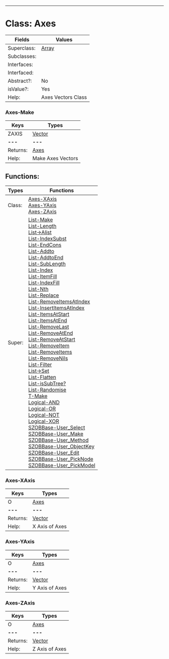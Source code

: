 ---------

# Class:	Axes

| Fields | Values |
| --------- | --------- |
| Superclass: | [Array](Array.html) |
| Subclasses: |  |
| Interfaces: |  |
| Interfaced: |  |
| Abstract?: | No |
| isValue?: | Yes |
| Help: | Axes Vectors Class |

### Axes-Make

| Keys | Types |
| --------- | --------- |
| ZAXIS | [Vector](Vector.html) |
| **---** | **---** |
| Returns: | [Axes](Axes.html) |
| Help: | Make Axes Vectors |


## Functions:

| Types | Functions |
| --------- | --------- |
| Class: | [Axes-XAxis](#Axes-XAxis) <br> [Axes-YAxis](#Axes-YAxis) <br> [Axes-ZAxis](#Axes-ZAxis) |
| Super: | [List-Make](List.html) <br> [List-Length](List.html) <br> [List->Alist](List.html) <br> [List-IndexSubst](List.html) <br> [List-EndCons](List.html) <br> [List-Addto](List.html) <br> [List-AddtoEnd](List.html) <br> [List-SubLength](List.html) <br> [List-Index](List.html) <br> [List-ItemFill](List.html) <br> [List-IndexFill](List.html) <br> [List-Nth](List.html) <br> [List-Replace](List.html) <br> [List-RemoveItemsAtIndex](List.html) <br> [List-InsertItemsAtIndex](List.html) <br> [List-ItemsAtStart](List.html) <br> [List-ItemsAtEnd](List.html) <br> [List-RemoveLast](List.html) <br> [List-RemoveAtEnd](List.html) <br> [List-RemoveAtStart](List.html) <br> [List-RemoveItem](List.html) <br> [List-RemoveItems](List.html) <br> [List-RemoveNils](List.html) <br> [List-Filter](List.html) <br> [List->Set](List.html) <br> [List-Flatten](List.html) <br> [List-isSubTree?](List.html) <br> [List-Randomise](List.html) <br> [T-Make](T.html) <br> [Logical-AND](Logical.html) <br> [Logical-OR](Logical.html) <br> [Logical-NOT](Logical.html) <br> [Logical-XOR](Logical.html) <br> [SZOBBase-User_Select](SZOBBase.html) <br> [SZOBBase-User_Make](SZOBBase.html) <br> [SZOBBase-User_Method](SZOBBase.html) <br> [SZOBBase-User_ObjectKey](SZOBBase.html) <br> [SZOBBase-User_Edit](SZOBBase.html) <br> [SZOBBase-User_PickNode](SZOBBase.html) <br> [SZOBBase-User_PickModel](SZOBBase.html) |


### Axes-XAxis

| Keys | Types |
| --------- | --------- |
| O | [Axes](Axes.html) |
| **---** | **---** |
| Returns: | [Vector](Vector.html) |
| Help: | X Axis of Axes |

### Axes-YAxis

| Keys | Types |
| --------- | --------- |
| O | [Axes](Axes.html) |
| **---** | **---** |
| Returns: | [Vector](Vector.html) |
| Help: | Y Axis of Axes |

### Axes-ZAxis

| Keys | Types |
| --------- | --------- |
| O | [Axes](Axes.html) |
| **---** | **---** |
| Returns: | [Vector](Vector.html) |
| Help: | Z Axis of Axes |

